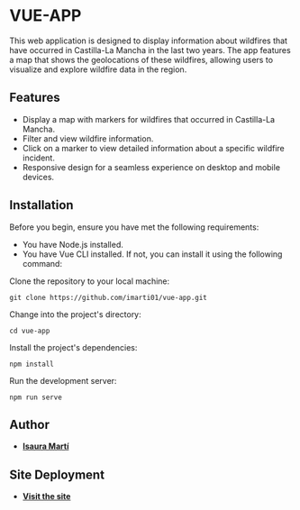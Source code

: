 # VUE-APP

This web application is designed to display information about wildfires that have occurred in Castilla-La Mancha in the last two years. The app features a map that shows the geolocations of these wildfires, allowing users to visualize and explore wildfire data in the region.

## Features

- Display a map with markers for wildfires that occurred in Castilla-La Mancha.
- Filter and view wildfire information.
- Click on a marker to view detailed information about a specific wildfire incident.
- Responsive design for a seamless experience on desktop and mobile devices.

## Installation

Before you begin, ensure you have met the following requirements:

- You have Node.js installed.
- You have Vue CLI installed. If not, you can install it using the following command:

Clone the repository to your local machine:

```
git clone https://github.com/imarti01/vue-app.git
```

Change into the project's directory:

```
cd vue-app
```

Install the project's dependencies:

```
npm install
```

Run the development server:

```
npm run serve
```

## Author

- **[Isaura Martí](https://github.com/imarti01)**

## Site Deployment

- **[Visit the site](https://tourmaline-travesseiro-9a9ff5.netlify.app/)**
